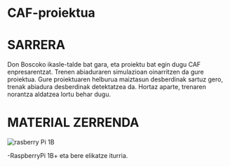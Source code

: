 # CAF-proiektua
# SARRERA

Don Boscoko ikasle-talde bat gara, eta proiektu bat egin dugu CAF enpresarentzat. Trenen abiaduraren simulazioan oinarritzen da gure proiektua. Gure proiektuaren helburua maiztasun desberdinak sartuz gero, trenak abiadura desberdinak detektatzea da. Hortaz aparte, trenaren norantza aldatzea lortu behar dugu.

# MATERIAL ZERRENDA

![rasberry Pi 1B](https://user-images.githubusercontent.com/98529068/154254799-2a182c84-aea8-488c-bb89-f534ca4420a7.jpg)

-RaspberryPi 1B+ eta bere elikatze iturria.
